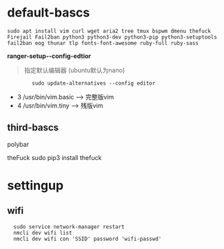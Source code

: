 default-bascs
==========
```
sudo apt install vim curl wget aria2 tree tmux bspwm dmenu thefuck Firejail Fail2ban python3 python3-dev python3-pip python3-setuptools fail2ban eog thunar tlp fonts-font-awesome ruby-full ruby-sass
```


 <strong>ranger-setup--config-edtior</strong>
 >指定默认编辑器
 (ubuntu默认为nano)
```
        sudo update-alternatives --config editor
```
* 3   /usr/bin/vim.basic --> 完整版vim
* 4   /usr/bin/vim.tiny  -->  残版vim
                
        

third-bascs
-------------
polybar

theFuck
sudo pip3 install thefuck

settingup
========

wifi
------------
```
  sudo service network-manager restart
  nmcli dev wifi list
  nmcli dev wifi con 'SSID' password 'wifi-passwd'
```
